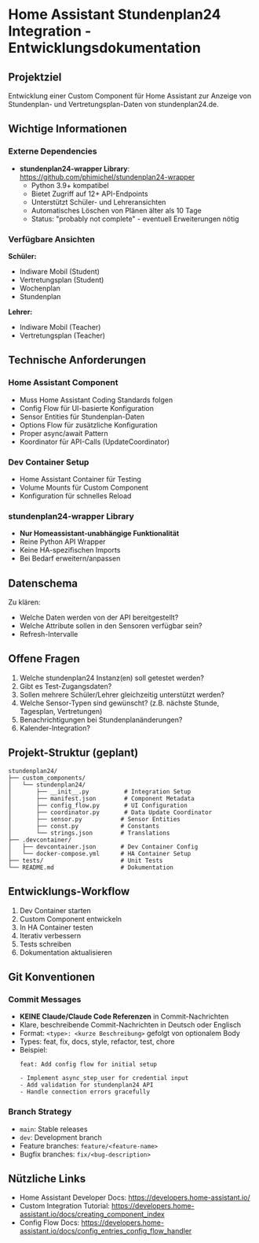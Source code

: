 # Home Assistant Stundenplan24 Integration - Entwicklungsdokumentation

## Projektziel
Entwicklung einer Custom Component für Home Assistant zur Anzeige von Stundenplan- und Vertretungsplan-Daten von stundenplan24.de.

## Wichtige Informationen

### Externe Dependencies
- **stundenplan24-wrapper Library**: https://github.com/phimichel/stundenplan24-wrapper
  - Python 3.9+ kompatibel
  - Bietet Zugriff auf 12+ API-Endpoints
  - Unterstützt Schüler- und Lehreransichten
  - Automatisches Löschen von Plänen älter als 10 Tage
  - Status: "probably not complete" - eventuell Erweiterungen nötig

### Verfügbare Ansichten
**Schüler:**
- Indiware Mobil (Student)
- Vertretungsplan (Student)
- Wochenplan
- Stundenplan

**Lehrer:**
- Indiware Mobil (Teacher)
- Vertretungsplan (Teacher)

## Technische Anforderungen

### Home Assistant Component
- Muss Home Assistant Coding Standards folgen
- Config Flow für UI-basierte Konfiguration
- Sensor Entities für Stundenplan-Daten
- Options Flow für zusätzliche Konfiguration
- Proper async/await Pattern
- Koordinator für API-Calls (UpdateCoordinator)

### Dev Container Setup
- Home Assistant Container für Testing
- Volume Mounts für Custom Component
- Konfiguration für schnelles Reload

### stundenplan24-wrapper Library
- **Nur Homeassistant-unabhängige Funktionalität**
- Reine Python API Wrapper
- Keine HA-spezifischen Imports
- Bei Bedarf erweitern/anpassen

## Datenschema
Zu klären:
- Welche Daten werden von der API bereitgestellt?
- Welche Attribute sollen in den Sensoren verfügbar sein?
- Refresh-Intervalle

## Offene Fragen
1. Welche stundenplan24 Instanz(en) soll getestet werden?
2. Gibt es Test-Zugangsdaten?
3. Sollen mehrere Schüler/Lehrer gleichzeitig unterstützt werden?
4. Welche Sensor-Typen sind gewünscht? (z.B. nächste Stunde, Tagesplan, Vertretungen)
5. Benachrichtigungen bei Stundenplanänderungen?
6. Kalender-Integration?

## Projekt-Struktur (geplant)
```
stundenplan24/
├── custom_components/
│   └── stundenplan24/
│       ├── __init__.py          # Integration Setup
│       ├── manifest.json        # Component Metadata
│       ├── config_flow.py       # UI Configuration
│       ├── coordinator.py       # Data Update Coordinator
│       ├── sensor.py           # Sensor Entities
│       ├── const.py            # Constants
│       └── strings.json        # Translations
├── .devcontainer/
│   ├── devcontainer.json       # Dev Container Config
│   └── docker-compose.yml      # HA Container Setup
├── tests/                      # Unit Tests
└── README.md                   # Dokumentation
```

## Entwicklungs-Workflow
1. Dev Container starten
2. Custom Component entwickeln
3. In HA Container testen
4. Iterativ verbessern
5. Tests schreiben
6. Dokumentation aktualisieren

## Git Konventionen

### Commit Messages
- **KEINE Claude/Claude Code Referenzen** in Commit-Nachrichten
- Klare, beschreibende Commit-Nachrichten in Deutsch oder Englisch
- Format: `<type>: <kurze Beschreibung>` gefolgt von optionalem Body
- Types: feat, fix, docs, style, refactor, test, chore
- Beispiel:
  ```
  feat: Add config flow for initial setup

  - Implement async_step_user for credential input
  - Add validation for stundenplan24 API
  - Handle connection errors gracefully
  ```

### Branch Strategy
- `main`: Stable releases
- `dev`: Development branch
- Feature branches: `feature/<feature-name>`
- Bugfix branches: `fix/<bug-description>`

## Nützliche Links
- Home Assistant Developer Docs: https://developers.home-assistant.io/
- Custom Integration Tutorial: https://developers.home-assistant.io/docs/creating_component_index
- Config Flow Docs: https://developers.home-assistant.io/docs/config_entries_config_flow_handler

